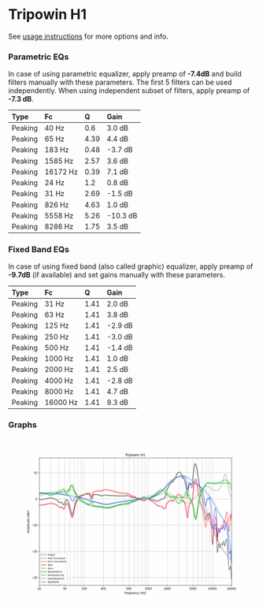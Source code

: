 # Tripowin H1
See [usage instructions](https://github.com/jaakkopasanen/AutoEq#usage) for more options and info.

### Parametric EQs
In case of using parametric equalizer, apply preamp of **-7.4dB** and build filters manually
with these parameters. The first 5 filters can be used independently.
When using independent subset of filters, apply preamp of **-7.3 dB**.

| Type    | Fc       |    Q | Gain     |
|:--------|:---------|:-----|:---------|
| Peaking | 40 Hz    | 0.6  | 3.0 dB   |
| Peaking | 65 Hz    | 4.39 | 4.4 dB   |
| Peaking | 183 Hz   | 0.48 | -3.7 dB  |
| Peaking | 1585 Hz  | 2.57 | 3.6 dB   |
| Peaking | 16172 Hz | 0.39 | 7.1 dB   |
| Peaking | 24 Hz    | 1.2  | 0.8 dB   |
| Peaking | 31 Hz    | 2.69 | -1.5 dB  |
| Peaking | 826 Hz   | 4.63 | 1.0 dB   |
| Peaking | 5558 Hz  | 5.26 | -10.3 dB |
| Peaking | 8286 Hz  | 1.75 | 3.5 dB   |

### Fixed Band EQs
In case of using fixed band (also called graphic) equalizer, apply preamp of **-9.7dB**
(if available) and set gains manually with these parameters.

| Type    | Fc       |    Q | Gain    |
|:--------|:---------|:-----|:--------|
| Peaking | 31 Hz    | 1.41 | 2.0 dB  |
| Peaking | 63 Hz    | 1.41 | 3.8 dB  |
| Peaking | 125 Hz   | 1.41 | -2.9 dB |
| Peaking | 250 Hz   | 1.41 | -3.0 dB |
| Peaking | 500 Hz   | 1.41 | -1.4 dB |
| Peaking | 1000 Hz  | 1.41 | 1.0 dB  |
| Peaking | 2000 Hz  | 1.41 | 2.5 dB  |
| Peaking | 4000 Hz  | 1.41 | -2.8 dB |
| Peaking | 8000 Hz  | 1.41 | 4.7 dB  |
| Peaking | 16000 Hz | 1.41 | 9.3 dB  |

### Graphs
![](./Tripowin%20H1.png)